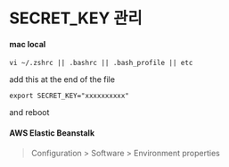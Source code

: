 # SECRET_KEY 관리

#### mac local
```
vi ~/.zshrc || .bashrc || .bash_profile || etc
```
add this at the end of the file
```
export SECRET_KEY="xxxxxxxxxx"
```
and reboot

#### AWS Elastic Beanstalk
    
> Configuration > Software > Environment properties
